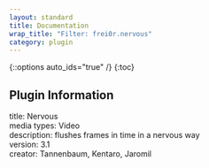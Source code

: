 ```yaml
---
layout: standard
title: Documentation
wrap_title: "Filter: frei0r.nervous"
category: plugin
---
```

{::options auto_ids="true" /}
{:toc}

## Plugin Information

title: Nervous  
media types:
Video  
description: flushes frames in time in a nervous way  
version: 3.1  
creator: Tannenbaum, Kentaro, Jaromil  
